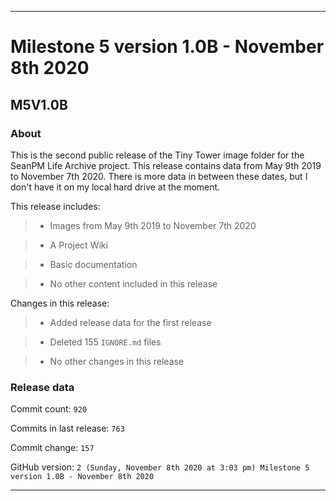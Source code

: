 
***

# Milestone 5 version 1.0B - November 8th 2020

## M5V1.0B

### About

This is the second public release of the Tiny Tower image folder for the SeanPM Life Archive project. This release contains data from May 9th 2019 to November 7th 2020. There is more data in between these dates, but I don't have it on my local hard drive at the moment.

This release includes:

> * Images from May 9th 2019 to November 7th 2020

> * A Project Wiki

> * Basic documentation

> * No other content included in this release

Changes in this release:

> * Added release data for the first release

> * Deleted 155 `IGNORE.md` files

> * No other changes in this release

### Release data

Commit count: `920`

Commits in last release: `763`

Commit change: `157`

GitHub version: `2 (Sunday, November 8th 2020 at 3:03 pm) Milestone 5 version 1.0B - November 8th 2020`

***

